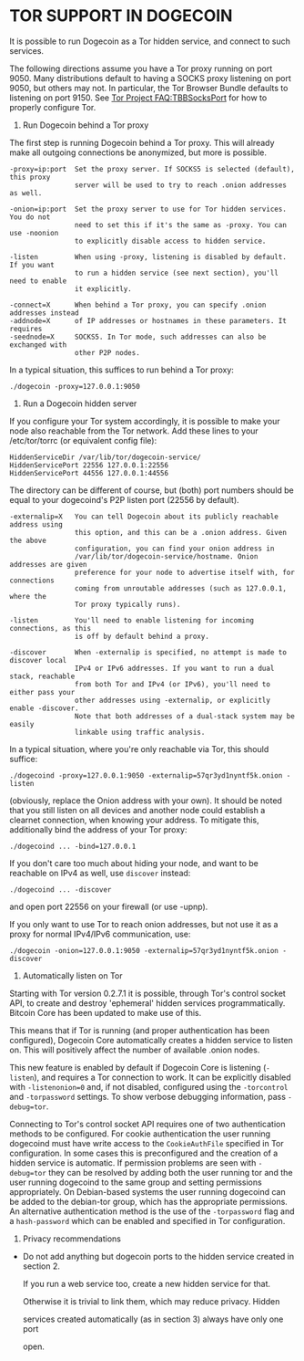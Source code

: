 # TOR SUPPORT IN DOGECOIN

It is possible to run Dogecoin as a Tor hidden service, and connect to such services.

The following directions assume you have a Tor proxy running on port 9050. Many distributions default to having a SOCKS proxy listening on port 9050, but others may not. In particular, the Tor Browser Bundle defaults to listening on port 9150. See [Tor Project FAQ:TBBSocksPort](https://www.torproject.org/docs/faq.html.en#TBBSocksPort) for how to properly configure Tor.

1. Run Dogecoin behind a Tor proxy

The first step is running Dogecoin behind a Tor proxy. This will already make all outgoing connections be anonymized, but more is possible.

```text
-proxy=ip:port  Set the proxy server. If SOCKS5 is selected (default), this proxy
                server will be used to try to reach .onion addresses as well.

-onion=ip:port  Set the proxy server to use for Tor hidden services. You do not
                need to set this if it's the same as -proxy. You can use -noonion
                to explicitly disable access to hidden service.

-listen         When using -proxy, listening is disabled by default. If you want
                to run a hidden service (see next section), you'll need to enable
                it explicitly.

-connect=X      When behind a Tor proxy, you can specify .onion addresses instead
-addnode=X      of IP addresses or hostnames in these parameters. It requires
-seednode=X     SOCKS5. In Tor mode, such addresses can also be exchanged with
                other P2P nodes.
```

In a typical situation, this suffices to run behind a Tor proxy:

```text
./dogecoin -proxy=127.0.0.1:9050
```

1. Run a Dogecoin hidden server

If you configure your Tor system accordingly, it is possible to make your node also reachable from the Tor network. Add these lines to your /etc/tor/torrc \(or equivalent config file\):

```text
HiddenServiceDir /var/lib/tor/dogecoin-service/
HiddenServicePort 22556 127.0.0.1:22556
HiddenServicePort 44556 127.0.0.1:44556
```

The directory can be different of course, but \(both\) port numbers should be equal to your dogecoind's P2P listen port \(22556 by default\).

```text
-externalip=X   You can tell Dogecoin about its publicly reachable address using
                this option, and this can be a .onion address. Given the above
                configuration, you can find your onion address in
                /var/lib/tor/dogecoin-service/hostname. Onion addresses are given
                preference for your node to advertise itself with, for connections
                coming from unroutable addresses (such as 127.0.0.1, where the
                Tor proxy typically runs).

-listen         You'll need to enable listening for incoming connections, as this
                is off by default behind a proxy.

-discover       When -externalip is specified, no attempt is made to discover local
                IPv4 or IPv6 addresses. If you want to run a dual stack, reachable
                from both Tor and IPv4 (or IPv6), you'll need to either pass your
                other addresses using -externalip, or explicitly enable -discover.
                Note that both addresses of a dual-stack system may be easily
                linkable using traffic analysis.
```

In a typical situation, where you're only reachable via Tor, this should suffice:

```text
./dogecoind -proxy=127.0.0.1:9050 -externalip=57qr3yd1nyntf5k.onion -listen
```

\(obviously, replace the Onion address with your own\). It should be noted that you still listen on all devices and another node could establish a clearnet connection, when knowing your address. To mitigate this, additionally bind the address of your Tor proxy:

```text
./dogecoind ... -bind=127.0.0.1
```

If you don't care too much about hiding your node, and want to be reachable on IPv4 as well, use `discover` instead:

```text
./dogecoind ... -discover
```

and open port 22556 on your firewall \(or use -upnp\).

If you only want to use Tor to reach onion addresses, but not use it as a proxy for normal IPv4/IPv6 communication, use:

```text
./dogecoin -onion=127.0.0.1:9050 -externalip=57qr3yd1nyntf5k.onion -discover
```

1. Automatically listen on Tor

Starting with Tor version 0.2.7.1 it is possible, through Tor's control socket API, to create and destroy 'ephemeral' hidden services programmatically. Bitcoin Core has been updated to make use of this.

This means that if Tor is running \(and proper authentication has been configured\), Dogecoin Core automatically creates a hidden service to listen on. This will positively affect the number of available .onion nodes.

This new feature is enabled by default if Dogecoin Core is listening \(`-listen`\), and requires a Tor connection to work. It can be explicitly disabled with `-listenonion=0` and, if not disabled, configured using the `-torcontrol` and `-torpassword` settings. To show verbose debugging information, pass `-debug=tor`.

Connecting to Tor's control socket API requires one of two authentication methods to be configured. For cookie authentication the user running dogecoind must have write access to the `CookieAuthFile` specified in Tor configuration. In some cases this is preconfigured and the creation of a hidden service is automatic. If permission problems are seen with `-debug=tor` they can be resolved by adding both the user running tor and the user running dogecoind to the same group and setting permissions appropriately. On Debian-based systems the user running dogecoind can be added to the debian-tor group, which has the appropriate permissions. An alternative authentication method is the use of the `-torpassword` flag and a `hash-password` which can be enabled and specified in Tor configuration.

1. Privacy recommendations

* Do not add anything but dogecoin ports to the hidden service created in section 2.

  If you run a web service too, create a new hidden service for that.

  Otherwise it is trivial to link them, which may reduce privacy. Hidden

  services created automatically \(as in section 3\) always have only one port

  open.

